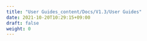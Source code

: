 ```yaml
---
title: "User Guides_content/Docs/V1.3/User Guides"
date: 2021-10-20T10:29:15+09:00
draft: false
weight: 0
---
```


